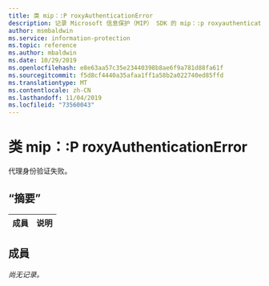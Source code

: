 ```yaml
---
title: 类 mip：:P roxyAuthenticationError
description: 记录 Microsoft 信息保护（MIP） SDK 的 mip：:p roxyauthenticationerror 类。
author: msmbaldwin
ms.service: information-protection
ms.topic: reference
ms.author: mbaldwin
ms.date: 10/29/2019
ms.openlocfilehash: e8e63aa57c35e23440398b8ae6f9a781d88fa61f
ms.sourcegitcommit: f5d8cf4440a35afaa1ff1a58b2a022740ed85ffd
ms.translationtype: MT
ms.contentlocale: zh-CN
ms.lasthandoff: 11/04/2019
ms.locfileid: "73560043"
---
```

# <a name="class-mipproxyauthenticationerror"></a>类 mip：:P roxyAuthenticationError 
代理身份验证失败。
  
## <a name="summary"></a>“摘要”
 成員                        | 说明                                
--------------------------------|---------------------------------------------
  
## <a name="members"></a>成員
_尚无记录。_
